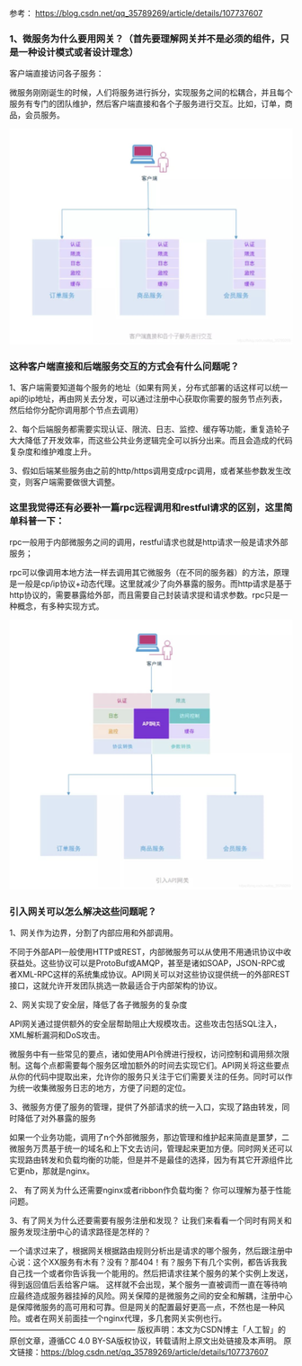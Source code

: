 参考： https://blog.csdn.net/qq_35789269/article/details/107737607

### 1、微服务为什么要用网关？（首先要理解网关并不是必须的组件，只是一种设计模式或者设计理念）
客户端直接访问各子服务：

微服务刚刚诞生的时候，人们将服务进行拆分，实现服务之间的松耦合，并且每个服务有专门的团队维护，然后客户端直接和各个子服务进行交互。比如，订单，商品，会员服务。

![img](img/20200801231804953.png)

### 这种客户端直接和后端服务交互的方式会有什么问题呢？

1、客户端需要知道每个服务的地址（如果有网关，分布式部署的话这样可以统一api的ip地址，再由网关去分发，可以通过注册中心获取你需要的服务节点列表，然后给你分配你调用那个节点去调用）

2、每个后端服务都需要实现认证、限流、日志、监控、缓存等功能，重复造轮子大大降低了开发效率，而这些公共业务逻辑完全可以拆分出来。而且会造成的代码复杂度和维护难度上升。

3、假如后端某些服务由之前的http/https调用变成rpc调用，或者某些参数发生改变，则客户端需要做很大调整。

### 这里我觉得还有必要补一篇rpc远程调用和restful请求的区别，这里简单科普一下：

rpc一般用于内部微服务之间的调用，restful请求也就是http请求一般是请求外部服务；

rpc可以像调用本地方法一样去调用其它微服务（在不同的服务器）的方法，原理是一般是cp/ip协议+动态代理。这里就减少了向外暴露的服务。而http请求是基于http协议的，需要暴露给外部，而且需要自己封装请求提和请求参数。rpc只是一种概念，有多种实现方式。

![img](img/20200801233149792.png)

 

### 引入网关可以怎么解决这些问题呢？

1、网关作为边界，分割了内部应用和外部调用。

不同于外部API一般使用HTTP或REST，内部微服务可以从使用不用通讯协议中收获益处。这些协议可以是ProtoBuf或AMQP，甚至是诸如SOAP，JSON-RPC或者XML-RPC这样的系统集成协议。API网关可以对这些协议提供统一的外部REST接口，这就允许开发团队挑选一款最适合于内部架构的协议。

 

2、网关实现了安全层，降低了各子微服务的复杂度

API网关通过提供额外的安全层帮助阻止大规模攻击。这些攻击包括SQL注入，XML解析漏洞和DoS攻击。

微服务中有一些常见的要点，诸如使用API令牌进行授权，访问控制和调用频次限制。这每个点都需要每个服务区增加额外的时间去实现它们。API网关将这些要点从你的代码中提取出来，允许你的服务只关注于它们需要关注的任务。同时可以作为统一收集微服务日志的地方，方便了问题的定位。

 

3、微服务方便了服务的管理，提供了外部请求的统一入口，实现了路由转发，同时降低了对外暴露的服务

如果一个业务功能，调用了n个外部微服务，那边管理和维护起来简直是噩梦，二微服务万贯基于统一的域名和上下文去访问，管理起来更加方便。同时网关还可以实现路由转发和负载均衡的功能，但是并不是最佳的选择，因为有其它开源组件比它更nb，那就是nginx。

2、 有了网关为什么还需要nginx或者ribbon作负载均衡？
你可以理解为基于性能问题。

3、有了网关为什么还要需要有服务注册和发现？
让我们来看看一个同时有网关和服务发现注册中心的请求路径是怎样的？

一个请求过来了，根据网关根据路由规则分析出是请求的哪个服务，然后跟注册中心说：这个XX服务有木有？没有？那404！有？服务下有几个实例，都告诉我我自己找一个或者你告诉我一个能用的。然后把请求往某个服务的某个实例上发送，得到返回值后丢给客户端。       这样就不会出现，某个服务一直被调而一直在等待响应最终造成服务器挂掉的风险。网关保障的是微服务之间的安全和解耦，注册中心是保障微服务的高可用和可靠。但是网关的配置最好更高一点，不然也是一种风险。或者在网关前面挂一个nginx代理，多几套网关实例也行。
————————————————
版权声明：本文为CSDN博主「人工智」的原创文章，遵循CC 4.0 BY-SA版权协议，转载请附上原文出处链接及本声明。
原文链接：https://blog.csdn.net/qq_35789269/article/details/107737607